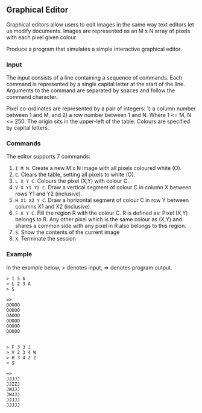 ## Graphical Editor

Graphical editors allow users to edit images in the same way text editors let
us modify documents. Images are represented as an M x N array of pixels with
each pixel given colour.

Produce a program that simulates a simple interactive graphical editor.


### Input

The input consists of a line containing a sequence of commands. Each command is
represented by a single capital letter at the start of the line. Arguments to
the command are separated by spaces and follow the command character.

Pixel co-ordinates are represented by a pair of integers: 1) a column number
between 1 and M, and 2) a row number between 1 and N. Where 1 <= M, N <= 250.
The origin sits in the upper-left of the table. Colours are specified by
capital letters.


### Commands

The editor supports 7 commands:

1. `I M N`. Create a new M x N image with all pixels coloured white (O).
2. `C`. Clears the table, setting all pixels to white (O).
3. `L X Y C`. Colours the pixel (X,Y) with colour C.
4. `V X Y1 Y2 C`. Draw a vertical segment of colour C in column X between rows
   Y1 and Y2 (inclusive).
5. `H X1 X2 Y C`. Draw a horizontal segment of colour C in row Y between
   columns X1 and X2 (inclusive).
6. `F X Y C`. Fill the region R with the colour C. R is defined as: Pixel (X,Y)
   belongs to R. Any other pixel which is the same colour as (X,Y) and shares a
   common side with any pixel in R also belongs to this region.
7. `S`. Show the contents of the current image
8. `X`. Terminate the session


### Example

In the example below, > denotes input, => denotes program output.

    > I 5 6
    > L 2 3 A
    > S

    =>
    OOOOO
    OOOOO
    OAOOO
    OOOOO
    OOOOO
    OOOOO


    > F 3 3 J
    > V 2 3 4 W
    > H 3 4 2 Z
    > S

    =>
    JJJJJ
    JJZZJ
    JWJJJ
    JWJJJ
    JJJJJ
    JJJJJ

